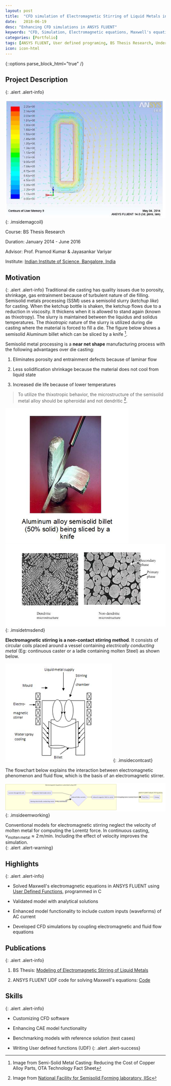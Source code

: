 ```yaml
---
layout: post
title:  "CFD simulation of Electromagnetic Stirring of Liquid Metals in ANSYS FLUENT"
date:   2018-06-19
desc: "Enhancing CFD simulations in ANSYS FLUENT"
keywords: "CFD, Simulation, Electromagnetic equations, Maxwell's equations, Semisolid metals processing, Rheocasting, Stirring, Dendrite fragmentation,  Magnetohydrodynamic simulation, MHD, coupling fluid and Electromagnetic equations, ANSYS FLUENT, ANSYS, UDF, UDS, C, User defined functions"
categories: [Portfolio]
tags: [ANSYS FLUENT, User defined programing, BS Thesis Research, Undergrad, Heat Transfer, CFD]
icon: icon-html
---
```

{::options parse_block_html="true" /}

## Project Description
{: .alert .alert-info}

<div class="panel-body">

<style>
 .imsidemagcoil>img {
    width:30%;
    float:right;
    margin-left: 20px;
  }
</style>

![Current density contours and magnetic field vector in ANSYS FLUENT](/static/assets/img/blog/cfdemag/magcoil.JPG  "Solving Maxwell's electromagnetic equations using UDF in FLUENT")
{: .imsidemagcoil}  

Course: BS Thesis Research  

Duration: January 2014 - June 2016    

Advisor: Prof. Pramod Kumar & Jayasankar Variyar  

Institute: [Indian Institute of Science, Bangalore, India](http://www.mecheng.iisc.ernet.in/~pradip/laboratories/nfssf/nfssf.html)  

</div>


## Motivation
{: .alert .alert-info}
 Traditional die casting has quality issues due to porosity, shrinkage, gas entrainment because of turbulent nature of die filling. Semisolid metals processing (SSM) uses a semisolid slurry (*ketchup like*) for casting. When the ketchup bottle is shaken, the ketchup flows due to a reduction in viscosity. It thickens when it is allowed to stand again (known as thixotropy). The slurry is maintained between the liquidus and solidus temperatures. The *thixotropic* nature of the slurry is utilized during die casting where the material is forced to fill a die. The figure below shows a semisolid Aluminum billet which can be sliced by a knife [^1].

 [^1]: Image from Semi-Solid Metal Casting: Reducing the Cost of Copper Alloy Parts, OTA Technology Fact Sheet

Semisolid metal processing is a **near net shape** manufacturing process with the following advantages over die casting:

1. Eliminates porosity and entrainment defects because of laminar flow

2. Less solidification shrinkage because the material does not cool from liquid state

3. Increased die life because of lower temperatures

> To utilize the thixotropic behavior, the microstructure of the semisolid metal alloy should be spheroidal and not dendritic [^2].

[^2]: Image from [National Facility for Semisolid Forming laboratory, IISc](http://www.mecheng.iisc.ernet.in/~pradip/laboratories/nfssf/about/ssm.html)


<style>
 .imsidetmsdend>img {
    width:30%;
    padding:0 5px;
  }
</style>

![Semisolid Aluminum billet](/static/assets/img/blog/cfdemag/semisolid_slice.jpg "Semisolid Aluminum billet")
![Spheroidal and dendritic microstructure](/static/assets/img/blog/cfdemag/microstruc.jpg)
{: .imsidetmsdend}

**Electromagnetic stirring is a non-contact stirring method**. It consists of circular coils placed around a vessel containing *electrically conducting metal* (Eg: continuous caster or a ladle containing molten Steel) as shown below.

<style>
 .imsidecontcast>img {
    width:20%;
    padding:0 10 px;
  }
</style>

![Electromagnetic stirrer](/static/assets/img/blog/cfdemag/contcast.jpg)
{: .imsidecontcast}

The flowchart below explains the interaction between electromagnetic phenomenon and fluid flow, which is the basis of an electromagnetic stirrer.


<style>
 .imsideemworking>img {
    max-width: 100%;
    width:auto;
    height:auto;
    margin: auto;
  }
</style>


![Electromagnetic stirrer](/static/assets/img/blog/cfdemag/em_working_updated.png)
{: .imsideemworking}

Conventional models for electromagnetic stirring neglect the velocity of molten metal for computing the Lorentz force. In continuous casting, $v_{\mathrm{molten\,metal}}\approx 2\, \mathrm{m}/\mathrm{min}$. Including the effect of velocity improves the simulation.  
{: .alert .alert-warning}


## Highlights
{: .alert .alert-info}



* Solved Maxwell's electromagnetic equations in ANSYS FLUENT using [User Defined Functions](http://www.afs.enea.it/project/neptunius/docs/fluent/html/udf/node5.htm), programmed in C

* Validated model with analytical solutions

* Enhanced model functionality to include custom inputs (waveforms) of AC current

* Developed CFD simulations by coupling electromagnetic and fluid flow equations


## Publications
{: .alert .alert-info}


1. BS Thesis: [Modeling of Electromagnetic Stirring of Liquid Metals](https://github.com/yashg1/yashg1.github.io/blob/43c78338d9abaad9278c5321e61bdf1b698ba4e0/resources/cfd_emag_ref/GanatraYash_BSME_thesis.pdf)

2. ANSYS FLUENT UDF code for solving Maxwell's equations: [Code](https://github.com/yashg1/yashg1.github.io/blob/469c21c739b1005086745d9b17427055ef4e8d33/resources/cfd_emag_ref/Electromagnetic_stirring_FLUENT_UDF.c)

## Skills
{: .alert .alert-info}


* Customizing CFD software

* Enhancing CAE model functionality

* Benchmarking models with reference solution (test cases)

* Writing User defined functions (UDF)
{: .alert .alert-success}
